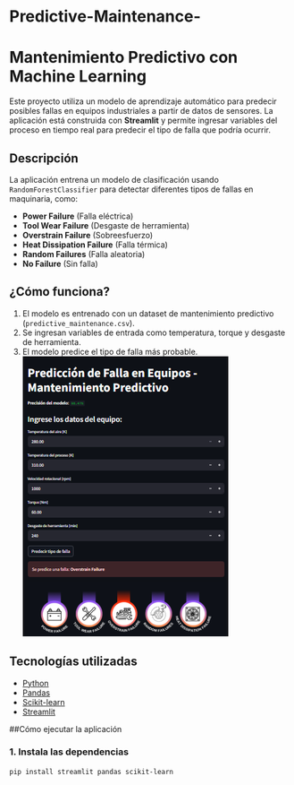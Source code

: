 # Predictive-Maintenance-
# Mantenimiento Predictivo con Machine Learning

Este proyecto utiliza un modelo de aprendizaje automático para predecir posibles fallas en equipos industriales a partir de datos de sensores. La aplicación está construida con **Streamlit** y permite ingresar variables del proceso en tiempo real para predecir el tipo de falla que podría ocurrir.

## Descripción

La aplicación entrena un modelo de clasificación usando `RandomForestClassifier` para detectar diferentes tipos de fallas en maquinaria, como:

- **Power Failure** (Falla eléctrica)  
- **Tool Wear Failure** (Desgaste de herramienta)  
- **Overstrain Failure** (Sobreesfuerzo)  
- **Heat Dissipation Failure** (Falla térmica)  
- **Random Failures** (Falla aleatoria)  
- **No Failure** (Sin falla)  

## ¿Cómo funciona?

1. El modelo es entrenado con un dataset de mantenimiento predictivo (`predictive_maintenance.csv`).
2. Se ingresan variables de entrada como temperatura, torque y desgaste de herramienta.
3. El modelo predice el tipo de falla más probable.
![Tool Wear Failure](MML_PORTAFOLIO.png)



## Tecnologías utilizadas

- [Python](https://www.python.org/)
- [Pandas](https://pandas.pydata.org/)
- [Scikit-learn](https://scikit-learn.org/)
- [Streamlit](https://streamlit.io/)

##Cómo ejecutar la aplicación

### 1. Instala las dependencias

```bash
pip install streamlit pandas scikit-learn
